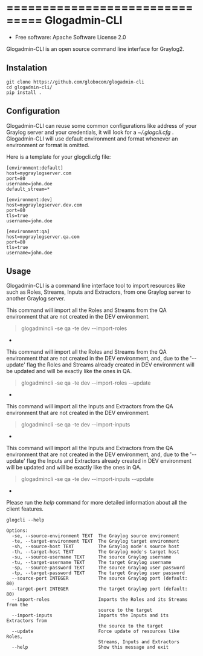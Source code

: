 ===============================
Glogadmin-CLI
===============================

* Free software: Apache Software License 2.0

Glogadmin-CLI is an open source command line interface for Graylog2.

Instalation
--------

	git clone https://github.com/globocom/glogadmin-cli
	cd glogadmin-cli/
	pip install .


Configuration
--------

Glogadmin-CLI can reuse some common configurations like address of your Graylog server and your credentials, it will look for a
*~/.glogcli.cfg* . Glogadmin-CLI will use default environment and format whenever an environment or format is omitted.

Here is a template for your glogcli.cfg file:

    [environment:default]
    host=mygraylogserver.com
    port=80
    username=john.doe
    default_stream=*

    [environment:dev]
    host=mygraylogserver.dev.com
    port=80
    tls=true
    username=john.doe

    [environment:qa]
    host=mygraylogserver.qa.com
    port=80
    tls=true
    username=john.doe


Usage
--------
Glogadmin-CLI is a command line interface tool to import resources like such as Roles, Streams, Inputs and Extractors,
from one Graylog server to another Graylog server.

This command will import all the Roles and Streams from the QA environment that are not created in the DEV environment.
> glogadmincli -se qa -te dev --import-roles

-
This command will import all the Roles and Streams from the QA environment that are not created in the DEV environment,
and, due to the '--update' flag the Roles and Streams already created in DEV environment will be updated and will be
exactly like the ones in QA.
> glogadmincli -se qa -te dev --import-roles --update

-
This command will import all the Inputs and Extractors from the QA environment that are not created in the DEV environment.
> glogadmincli -se qa -te dev --import-inputs

-
This command will import all the Inputs and Extractors from the QA environment that are not created in the DEV environment,
and, due to the '--update' flag the Inputs and Extractors already created in DEV environment will be updated and will be
exactly like the ones in QA.
> glogadmincli -se qa -te dev --import-inputs --update

-

Please run the *help* command for more detailed information about all the client features.

    glogcli --help

    Options:
      -se, --source-environment TEXT  The Graylog source environment
      -te, --target-environment TEXT  The Graylog target environment
      -sh, --source-host TEXT         The Graylog node's source host
      -th, --target-host TEXT         The Graylog node's target host
      -su, --source-username TEXT     The source Graylog username
      -tu, --target-username TEXT     The target Graylog username
      -sp, --source-password TEXT     The source Graylog user password
      -tp, --target-password TEXT     The target Graylog user password
      --source-port INTEGER           The source Graylog port (default: 80)
      --target-port INTEGER           The target Graylog port (default: 80)
      --import-roles                  Imports the Roles and its Streams from the
                                      source to the target
      --import-inputs                 Imports the Inputs and its Extractors from
                                      the source to the target
      --update                        Force update of resources like Roles,
                                      Streams, Inputs and Extractors
      --help                          Show this message and exit
